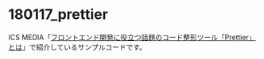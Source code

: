 # 180117_prettier

ICS MEDIA「[フロントエンド開発に役立つ話題のコード整形ツール「Prettier」とは](https://ics.media/entry/17030)」で紹介しているサンプルコードです。